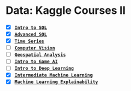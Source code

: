 # Data: Kaggle Courses II

- [x] [**`Intro to SQL`**](https://github.com/abphilip-resources/DT-ML-2/tree/master/SQL%20Introduction/Certificate.png) 
- [x] [**`Advanced SQL`**](https://github.com/abphilip-resources/DT-ML-2/tree/master/SQL%20Advanced/Certificate.png) 
- [x] [**`Time Series`**](https://github.com/abphilip-resources/DT-ML-2/tree/master/Time%20Series/Certificate.png)
- [ ] [**`Computer Vision`**]()
- [ ] [**`Geospatial Analysis`**]()
- [ ] [**`Intro to Game AI`**]()
- [ ] [**`Intro to Deep Learning`**]()
- [x] [**`Intermediate Machine Learning`**](https://github.com/abphilip-resources/DT-ML-2/tree/master/Intermediate/Certificate.png)
- [x] [**`Machine Learning Explainability`**](https://github.com/abphilip-resources/DT-ML-2/tree/master/Explainability/Certificate.png)